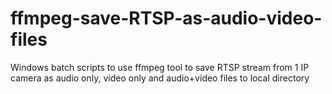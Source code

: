 # ffmpeg-save-RTSP-as-audio-video-files
Windows batch scripts to use ffmpeg tool to save RTSP stream from 1 IP camera as audio only, video only and audio+video files to local directory
